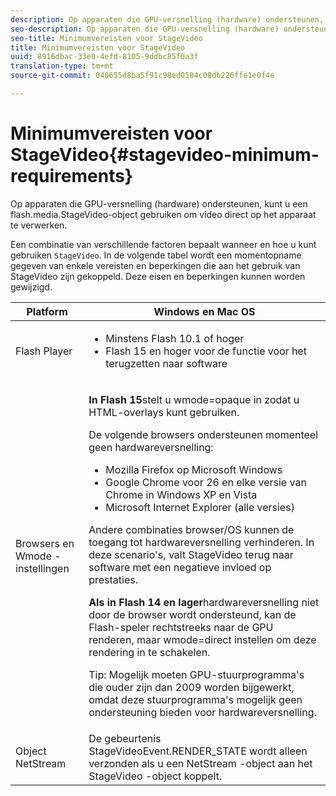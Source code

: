 ```yaml
---
description: Op apparaten die GPU-versnelling (hardware) ondersteunen, kunt u een flash.media.StageVideo-object gebruiken om video direct op het apparaat te verwerken.
seo-description: Op apparaten die GPU-versnelling (hardware) ondersteunen, kunt u een flash.media.StageVideo-object gebruiken om video direct op het apparaat te verwerken.
seo-title: Minimumvereisten voor StageVideo
title: Minimumvereisten voor StageVideo
uuid: 8916dbac-33e0-4efd-8105-9ddbc85f0a3f
translation-type: tm+mt
source-git-commit: 040655d8ba5f91c98ed0584c08db226ffe1e0f4e

---
```



# Minimumvereisten voor StageVideo{#stagevideo-minimum-requirements}

Op apparaten die GPU-versnelling (hardware) ondersteunen, kunt u een flash.media.StageVideo-object gebruiken om video direct op het apparaat te verwerken.

<!--<a id="section_64DDAA8DB215493E8A7CA6636819D350"></a>-->

Een combinatie van verschillende factoren bepaalt wanneer en hoe u kunt gebruiken `StageVideo`. In de volgende tabel wordt een momentopname gegeven van enkele vereisten en beperkingen die aan het gebruik van StageVideo zijn gekoppeld. Deze eisen en beperkingen kunnen worden gewijzigd.

<table id="table_882F4462A5AE47E28A60A39D112164A7"> 
 <thead> 
  <tr> 
   <th colname="col1" class="entry"> Platform </th> 
   <th colname="col2" class="entry"> Windows en Mac OS </th> 
  </tr>
 </thead>
 <tbody> 
  <tr> 
   <td colname="col1"> Flash Player </td> 
   <td colname="col2"> 
    <ul id="ul_s42_lm2_jp"> 
     <li id="li_308FA9EC206B437A9EE04C29F9480B73">Minstens Flash 10.1 of hoger </li> 
     <li id="li_5898EDB0D12A43389076BCC7F4A27A0A">Flash 15 en hoger voor de functie voor het terugzetten naar software </li> 
    </ul> </td> 
  </tr> 
  <tr> 
   <td colname="col1">Browsers en <span class="codeph"> Wmode</span> -instellingen </td> 
   <td colname="col2"> <p><b>In Flash 15</b>stelt u <span class="codeph"> wmode=opaque</span> in zodat u HTML-overlays kunt gebruiken. </p> <p>De volgende browsers ondersteunen momenteel geen hardwareversnelling: 
     <ul id="ul_frv_ykf_jp"> 
      <li id="li_3D407A61FEE042A9B85A6EFACA6D7719">Mozilla Firefox op Microsoft Windows </li> 
      <li id="li_39B85AC352564DA8B86EA826638F1F4B">Google Chrome voor 26 en elke versie van Chrome in Windows XP en Vista </li> 
      <li id="li_0042BA6070C849E6B7C4B4BF4333F712">Microsoft Internet Explorer (alle versies) </li> 
     </ul>Andere combinaties browser/OS kunnen de toegang tot hardwareversnelling verhinderen. In deze scenario's, valt <span class="codeph"> StageVideo</span> terug naar software met een negatieve invloed op prestaties. </p> <p><b>Als in Flash 14 en lager</b>hardwareversnelling niet door de browser wordt ondersteund, kan de Flash-speler rechtstreeks naar de GPU renderen, maar <span class="codeph"> wmode=direct</span> instellen om deze rendering in te schakelen. <p>Tip:  Mogelijk moeten GPU-stuurprogramma's die ouder zijn dan 2009 worden bijgewerkt, omdat deze stuurprogramma's mogelijk geen ondersteuning bieden voor hardwareversnelling. </p> </p> </td> 
  </tr> 
  <tr> 
   <td colname="col1"> Object NetStream </td> 
   <td colname="col2">De <span class="codeph"> gebeurtenis StageVideoEvent.RENDER_STATE</span> wordt alleen verzonden als u een <span class="codeph"> NetStream</span> -object aan het <span class="codeph"> StageVideo</span> -object koppelt. </td> 
  </tr> 
 </tbody> 
</table>

